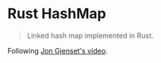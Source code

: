 # Rust HashMap

> Linked hash map implemented in Rust.

Following [Jon Gjenset's video](https://www.youtube.com/watch?v=k6xR2kf9hlA).
